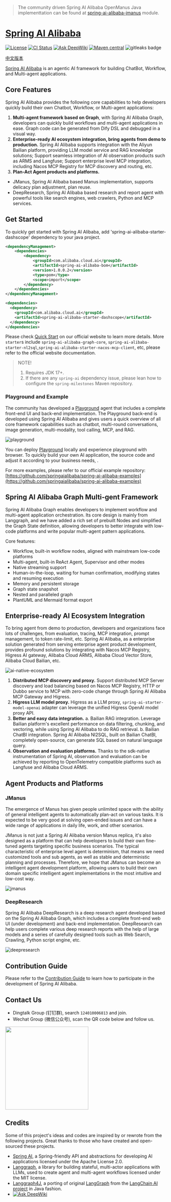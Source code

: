 > The community driven Spring AI Alibaba OpenManus Java implementtation can be found
> at [spring-ai-alibaba-jmanus](./spring-ai-alibaba-jmanus) module.

# [Spring AI Alibaba](https://java2ai.com)

[![License](https://img.shields.io/badge/license-Apache%202-4EB1BA.svg)](https://www.apache.org/licenses/LICENSE-2.0.html)
[![CI Status](https://github.com/alibaba/spring-ai-alibaba/workflows/%F0%9F%9B%A0%EF%B8%8F%20Build%20and%20Test/badge.svg)](https://github.com/alibaba/spring-ai-alibaba/actions?query=workflow%3A%22%F0%9F%9B%A0%EF%B8%8F+Build+and+Test%22)
[![Ask DeepWiki](https://deepwiki.com/badge.svg)](https://deepwiki.com/alibaba/spring-ai-alibaba)
[![Maven central](https://maven-badges.herokuapp.com/maven-central/com.alibaba.cloud.ai/spring-ai-alibaba/badge.svg)](https://maven-badges.herokuapp.com/maven-central/com.alibaba.cloud.ai/spring-ai-alibaba)
<img alt="gitleaks badge" src="https://img.shields.io/badge/protected%20by-gitleaks-blue">

[中文版本](./README-zh.md)

[Spring AI Alibaba](https://java2ai.com) is an agentic AI framework for building ChatBot, Workflow, and Multi-agent applications.

## Core Features

Spring AI Alibaba provides the following core capabilities to help developers quickly build their own Chatbot, Workflow, or Multi-agent applications:

1. **Multi-agent framework based on Graph**, with Spring AI Alibaba Graph, developers can quickly build workflows and multi-agent applications in ease. Graph code can be generated from Dify DSL and debugged in a visual way.
2. **Enterprise-ready AI ecosystem integration, bring agents from demo to production.** Spring AI Alibaba supports integration with the Aliyun Bailian platform, providing LLM model service and RAG knowledge  solutions; Support seamless integration of AI observation products such as ARMS and Langfuse; Support enterprise level MCP integration, including Nacos MCP Registry for MCP discovery and routing, etc.
3. **Plan-Act Agent products and platforms.**
* JManus, Spring AI Alibaba based Manus implementation, supports delicacy plan adjustment, plan reuse.
* DeepResearch, Spring AI Alibaba based research and report agent with powerful tools like search engines, web crawlers, Python and MCP services.

## Get Started

To quickly get started with Spring AI Alibaba, add 'spring-ai-alibaba-starter-dashscope' dependency to your java project.

```xml
<dependencyManagement>
	<dependencies>
		<dependency>
			<groupId>com.alibaba.cloud.ai</groupId>
			<artifactId>spring-ai-alibaba-bom</artifactId>
			<version>1.0.0.2</version>
			<type>pom</type>
			<scope>import</scope>
		</dependency>
	</dependencies>
</dependencyManagement>

<dependencies>
  <dependency>
	<groupId>com.alibaba.cloud.ai</groupId>
	<artifactId>spring-ai-alibaba-starter-dashscope</artifactId>
  </dependency>
</dependencies>
```

Please check [Quick Start](https://java2ai.com/docs/1.0.0/get-started/) on our official website to learn more details. More `starter`s include `spring-ai-alibaba-graph-core`, `spring-ai-alibaba-starter-nl2sql`,`spring-ai-alibaba-starter-nacos-mcp-client`, etc, please refer to the official website documentation.


> NOTE!
> 1. Requires JDK 17+.
> 2. If there are any `spring-ai` dependency issue, please lean how to configure the `spring-milestones` Maven repository.

### Playground and Example

The community has developed a [Playground](https://github.com/springaialibaba/spring-ai-alibaba-examples) agent that includes a complete front-end UI and back-end implementation. The Playground back-end is developed using Spring AI Alibaba and gives users a quick overview of all core framework capabilities such as chatbot, multi-round conversations, image generation, multi-modality, tool calling, MCP, and RAG.

![playground](./docs/imgs/playground.png)

You can deploy [Playground](https://github.com/springaialibaba/spring-ai-alibaba-examples) locally and experience playground with browser. To quickly build your own AI application, the source code and adjust it according to your business needs, .

For more examples, please refer to our official example repository: [https://github.com/springaialibaba/spring-ai-alibaba-examples](https://github.com/springaialibaba/spring-ai-alibaba-examples)

## Spring AI Alibaba Graph Multi-gent Framework
Spring AI Alibaba Graph enables developers to implement workflow and multi-agent application orchestration. Its core design is mainly from Langgraph, and we have added a rich set of prebuilt Nodes and simplified the Graph State definition, allowing developers to better integrate with low-code platforms and write popular multi-agent pattern applications.

Core features:

+ Workflow, built-in workflow nodes, aligned with mainstream low-code platforms
+ Multi-agent, built-in ReAct Agent, Supervisor and other modes
+ Native streaming support
+ Human-in-the-loop, waiting for human confirmation, modifying states and resuming execution
+ Memory and persistent storage
+ Graph state snapshot
+ Nested and paralleled graph
+ PlantUML and Mermaid format export

## Enterprise-ready AI Ecosystem Integration
To bring agent from demo to production, developers and organizations face lots of challenges, from evaluation, tracing, MCP integration, prompt management, to token rate-limit, etc. Spring AI Alibaba, as a enterprise solution generated from serving enterprise agent product development, provides profound solutions by integrating with Nacos MCP Registry, Higress AI gateway, Alibaba Cloud ARMS, Alibaba Cloud Vector Store, Alibaba Cloud Bailian, etc.

![ai-native-ecosystem](./docs/imgs/spring-ai-alibaba-ecosystem.png)

1. **Distributed MCP discovery and proxy.** Support distributed MCP Server discovery and load balancing based on Nacos MCP Registry, HTTP or Dubbo service to MCP with zero-code change through Spring AI Alibaba MCP Gateway and Higress.
2. **Higress LLM model proxy.** Higress as a LLM proxy, `spring-ai-starter-model-openai` adapter can leverage the unified Higress OpenAI model proxy API.
3. **Better and easy data integration.**
	a. Bailian RAG integration. Leverage Bailian platform's excellent performance on data filtering, chunking, and vectoring, while using Spring AI Alibaba to do RAG retrieval.
	b. Bailian ChatBI integration. Spring AI Alibaba Nl2SQL, built on Bailian ChatBI, completely open-source, can generate SQL based on natural language query.
4. **Observation and evaluation platforms.** Thanks to the sdk-native instrumentation of Spring AI, observation and evaluation can be achieved by reporting to OpenTelemetry compatible platforms such as Langfuse and Alibaba Cloud ARMS.

## Agent Products and Platforms
### JManus
The emergence of Manus has given people unlimited space with the ability of general intelligent agents to automatically plan-act on various tasks. It is expected to be very good at solving open-ended issues and can have a wide range of applications in daily life, work, and other scenarios.

JManus is not just a Spring AI Alibaba version Manus replica, it's also designed as a platform that can help developers to build their own fine-tuned agents targeting specific business scenarios. The typical characteristic of enterprise level agent is determinism, that means we need customized tools and sub agents, as well as stable and deterministic planning and processes. Therefore, we hope that JManus can become an intelligent agent development platform, allowing users to build their own domain specific intelligent agent implementations in the most intuitive and low-cost way.

![jmanus](./docs/imgs/jmanus.png)

### DeepResearch
Spring AI Alibaba DeepResearch is a deep research agent developed based on the Spring AI Alibaba Graph, which includes a complete front-end web UI (under development) and back-end implementation. DeepResearch can help users complete various deep research reports with the help of large models and a series of carefully designed tools such as Web Search, Crawling, Python script engine, etc.

![deepresearch](./docs/imgs/deepresearch.png)

## Contribution Guide

Please refer to the [Contribution Guide](./CONTRIBUTING.md) to learn how to participate in the development of Spring AI
Alibaba.

## Contact Us

* Dingtalk Group (钉钉群), search `124010006813` and join.
* Wechat Group (微信公众号), scan the QR code below and follow us.

<img src="./docs/imgs/wechat-account.png" style="width:260px;"/>

## Credits

Some of this project's ideas and codes are inspired by or rewrote from the following projects. Great thanks to those who
have created and open-sourced these projects.

* [Spring AI](https://github.com/spring-projects/spring-ai), a Spring-friendly API and abstractions for developing AI
  applications licensed under the Apache License 2.0.
* [Langgraph](https://github.com/langchain-ai/langgraph), a library for building stateful, multi-actor applications with
  LLMs, used to create agent and multi-agent workflows licensed under the MIT license.
* [Langgraph4J](https://github.com/bsorrentino/langgraph4j), a porting of
  original [LangGraph](https://github.com/langchain-ai/langgraph) from
  the [LangChain AI project](https://github.com/langchain-ai) in Java fashion.
* [![Ask DeepWiki](https://deepwiki.com/badge.svg)](https://deepwiki.com/w9lsky/spring-ai-alibaba)
